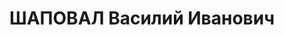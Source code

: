 ---
title: ШАПОВАЛ Василий Иванович
description: "Род. в 1898, б/п. Капитан, командир батальона 122-го стрелкового полка\
  \ 41-й стрелковой дивизии \n  Приговор: ВК ВС СССР, 27.11.1937 – ВМН. Расстрелян\
  \ 1937. \n  Реабилитирован 16.01.1958"
---